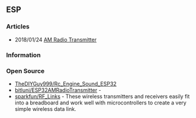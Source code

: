 ## ESP


### Articles
- 2018/01/24 [AM Radio Transmitter](https://bitluni.net/am-radio-transmitter)


### Information


### Open Source
- [TheDIYGuy999/Rc_Engine_Sound_ESP32](https://github.com/TheDIYGuy999/Rc_Engine_Sound_ESP32)
- [bitluni/ESP32AMRadioTransmitter](https://github.com/bitluni/ESP32AMRadioTransmitter) - 
- [sparkfun/RF_Links](https://github.com/sparkfun/RF_Links) - These wireless transmitters and receivers easily fit into a breadboard and work well with microcontrollers to create a very simple wireless data link.
